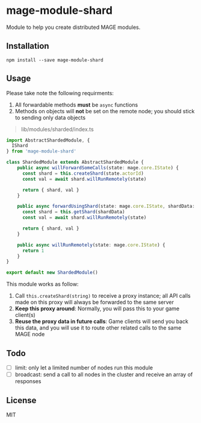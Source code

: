 mage-module-shard
=================

Module to help you create distributed MAGE modules. 

Installation
-------------

```shell
npm install --save mage-module-shard
```

Usage
-----

Please take note the following requirments:

  1. All forwardable methods **must** be `async` functions
  2. Methods on objects will **not** be set on the remote node; you
     should stick to sending only data objects
 
> lib/modules/sharded/index.ts

```typescript
import AbstractShardedModule, {
  IShard
} from 'mage-module-shard'

class ShardedModule extends AbstractShardedModule {
    public async willForwardSomeCalls(state: mage.core.IState) {
      const shard = this.createShard(state.actorId)
      const val = await shard.willRunRemotely(state)

      return { shard, val }
    }

    public async forwardUsingShard(state: mage.core.IState, shardData: IShard) {
      const shard = this.getShard(shardData)
      const val = await shard.willRunRemotely(state)

      return { shard, val }
    }

    public async willRunRemotely(state: mage.core.IState) {
      return 1
    }
}

export default new ShardedModule()
```

This module works as follow:

  1. Call `this.createShard(string)` to receive a proxy instance; all API calls
     made on this proxy will always be forwarded to the same server
  2. **Keep this proxy around**: Normally, you will pass this to your game client(s)
  3. **Reuse the proxy data in future calls**: Game clients will send you back this data,
    and you will use it to route other related calls to the same MAGE node

Todo
----

  - [ ] limit: only let a limited number of nodes run this module
  - [ ] broadcast: send a call to all nodes in the cluster and receive an array of responses

License
-------

MIT
